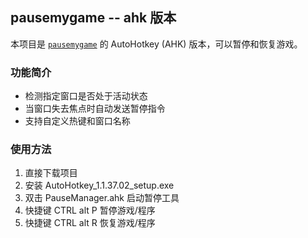 ## pausemygame -- ahk 版本

本项目是 [`pausemygame`](https://github.com/cornradio/pausemygame) 的 AutoHotkey (AHK) 版本，可以暂停和恢复游戏。

### 功能简介

- 检测指定窗口是否处于活动状态
- 当窗口失去焦点时自动发送暂停指令
- 支持自定义热键和窗口名称

### 使用方法

1. 直接下载项目
2. 安装 AutoHotkey_1.1.37.02_setup.exe 
3. 双击 PauseManager.ahk 启动暂停工具
4. 快捷键 CTRL alt P 暂停游戏/程序
5. 快捷键 CTRL alt R 恢复游戏/程序


